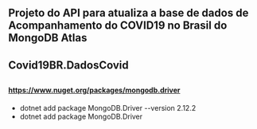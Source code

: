 ## Projeto do API para atualiza a base de dados de Acompanhamento do COVID19 no Brasil do MongoDB Atlas
## Covid19BR.DadosCovid
##
#### https://www.nuget.org/packages/mongodb.driver
- dotnet add package MongoDB.Driver --version 2.12.2
- dotnet add package MongoDB.Driver 

